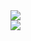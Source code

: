 <div>
<a href="https://itnote-for-me.tistory.com/" target="_blank">
<img src="https://img.shields.io/badge/tistory-white?style=flat&logo=Tistory&logoColor=black"/>
  </div>
  
<img src="https://capsule-render.vercel.app/api?type=Waving&color=0:2F80ED,100:56CCF2&height=220&section=header&text=mokjak's%20Github&fontSize=90&animation=scaleIn" />
  
<!--
**mokjakA/mokjakA** is a ✨ _special_ ✨ repository because its `README.md` (this file) appears on your GitHub profile.

Here are some ideas to get you started:

- 🔭 I’m currently working on ...
- 🌱 I’m currently learning ...
- 👯 I’m looking to collaborate on ...
- 🤔 I’m looking for help with ...
- 💬 Ask me about ...
- 📫 How to reach me: ...
- 😄 Pronouns: ...
- ⚡ Fun fact: ...
-->
